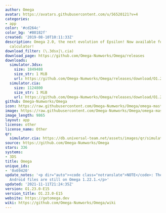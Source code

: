```yaml
---
author: Omega
avatar: https://avatars.githubusercontent.com/u/56520121?v=4
categories:
- app
color: '#cd264c'
color_bg: '#80182f'
created: '2019-08-10T10:11:33Z'
description: Omega 2.0, the next evolution of Epsilon! Now available for your Numworks
  calculator!
download_filter: (\.3dsx|\.cia)
download_page: https://github.com/Omega-Numworks/Omega/releases
downloads:
  simulator.3dsx:
    size: 1849488
    size_str: 1 MiB
    url: https://github.com/Omega-Numworks/Omega/releases/download/O1.22.1-E15/simulator.3dsx
  simulator.cia:
    size: 1124800
    size_str: 1 MiB
    url: https://github.com/Omega-Numworks/Omega/releases/download/O1.22.1-E15/simulator.cia
github: Omega-Numworks/Omega
icon: https://raw.githubusercontent.com/Omega-Numworks/Omega/omega-master/ion/src/simulator/3ds/assets/logo.png
image: https://raw.githubusercontent.com/Omega-Numworks/Omega/omega-master/ion/src/simulator/3ds/assets/banner.png
image_length: 9865
layout: app
license: other
license_name: Other
qr:
  simulator.cia: https://db.universal-team.net/assets/images/qr/simulator-cia.png
source: https://github.com/Omega-Numworks/Omega
stars: 336
systems:
- 3DS
title: Omega
unique_ids:
- '0x69420'
update_notes: '<p dir="auto"><code class="notranslate">NOTE</code>: The 3DS, Web and
  Android files are still on Omega 1.22.1.</p>'
updated: '2021-11-11T21:24:35Z'
version: O1.23.0-E15
version_title: O1.23.0-E15
website: https://getomega.dev
wiki: https://github.com/Omega-Numworks/Omega/wiki
---
```

